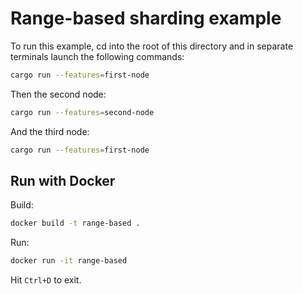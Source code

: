 # Range-based sharding example

To run this example, cd into the root of this directory and in separate terminals launch the following commands:

```bash
cargo run --features=first-node
```
 
Then the second node:

```bash
cargo run --features=second-node
```

And the third node:

```bash
cargo run --features=first-node
```

## Run with Docker

Build:

```bash
docker build -t range-based .
```

Run:

```bash
docker run -it range-based
```

Hit `Ctrl+D` to exit.
